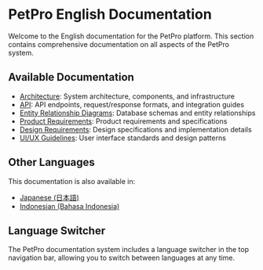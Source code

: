 # PetPro English Documentation

Welcome to the English documentation for the PetPro platform. This section contains comprehensive documentation on all aspects of the PetPro system.

## Available Documentation

- [Architecture](./architecture/README.md): System architecture, components, and infrastructure
- [API](./api/README.md): API endpoints, request/response formats, and integration guides
- [Entity Relationship Diagrams](./erd/README.md): Database schemas and entity relationships
- [Product Requirements](./prd/README.md): Product requirements and specifications
- [Design Requirements](./drs/README.md): Design specifications and implementation details
- [UI/UX Guidelines](./ui-ux/README.md): User interface standards and design patterns

## Other Languages

This documentation is also available in:
- [Japanese (日本語)](../jp/README.md)
- [Indonesian (Bahasa Indonesia)](../id/README.md)

## Language Switcher

The PetPro documentation system includes a language switcher in the top navigation bar, allowing you to switch between languages at any time.
